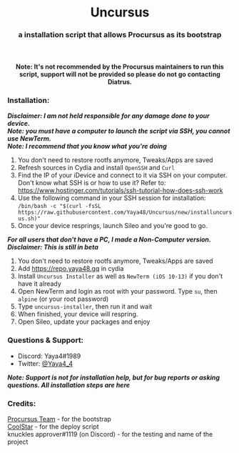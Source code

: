<center>
  <h1 align="center">Uncursus</h1>
  <h3 align="center">a installation script that allows Procursus as its bootstrap</h3>
  <br/>
  <h4 align="center">Note: It's not recommended by the Procursus maintainers to run this script, support will not be provided so please do not go contacting Diatrus.</h4>
</center>

### Installation:
***Disclaimer: I am not held responsible for any damage done to your device.***<br/>
***Note: you must have a computer to launch the script via SSH, you cannot use NewTerm.***<br/>
***Note: I recommend that you know what you're doing***<br/>
1) You don't need to restore rootfs anymore, Tweaks/Apps are saved<br/>
2) Refresh sources in Cydia and install `OpenSSH` and `Curl`<br/>
3) Find the IP of your iDevice and connect to it via SSH on your computer. Don't know what SSH is or how to use it? Refer to: https://www.hostinger.com/tutorials/ssh-tutorial-how-does-ssh-work<br/>
4) Use the following command in your SSH session for installation:<br/>
`/bin/bash -c "$(curl -fsSL https://raw.githubusercontent.com/Yaya48/Uncursus/new/installuncursus.sh)"`<br/>
5) Once your device resprings, launch Sileo and you're good to go.<br/>

***For all users that don't have a PC, I made a Non-Computer version.***<br/>
***Disclaimer: This is still in beta***<br/>
1) You don't need to restore rootfs anymore, Tweaks/Apps are saved
2) Add https://repo.yaya48.gq in cydia
3) Install `Uncursus Installer` as well as `NewTerm (iOS 10-13)` if you don't have it already
4) Open NewTerm and login as root with your password. Type `su`, then `alpine` (or your root password)
5) Type `uncursus-installer`, then run it and wait
6) When finished, your device will respring.
7) Open Sileo, update your packages and enjoy

### Questions & Support:
- Discord: Yaya4#1989
- Twitter: [@Yaya4_4](https://twitter.com/Yaya4_4)

***Note: Support is not for installation help, but for bug reports or asking questions. All installation steps are here***<br/>

### Credits:
[Procursus Team](https://github.com/ProcursusTeam/) - for the bootstrap<br/>
[CoolStar](https://github.com/coolstar/) - for the deploy script<br/>
knuckles approver#1119 (on Discord) - for the testing and name of the project<br/>
